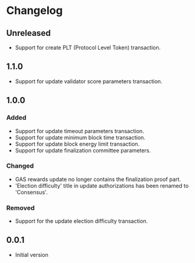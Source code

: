 # Changelog

## Unreleased

- Support for create PLT (Protocol Level Token) transaction.

## 1.1.0

- Support for update validator score parameters transaction.

## 1.0.0

### Added

- Support for update timeout parameters transaction.
- Support for update minimum block time transaction.
- Support for update block energy limit transaction.
- Support for update finalization committee parameters.

### Changed

- GAS rewards update no longer contains the finalization proof part.
- 'Election difficulty' title in update authorizations has been renamed to 'Consensus'.

### Removed

- Support for the update election difficulty transaction.

## 0.0.1

- Initial version
